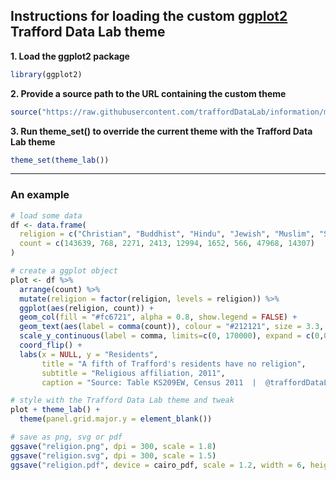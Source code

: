 
## Instructions for loading the custom [ggplot2](http://ggplot2.tidyverse.org/) Trafford Data Lab theme

**1. Load the ggplot2 package**
``` r
library(ggplot2)
```

**2. Provide a source path to the URL containing the custom theme**
``` r
source("https://raw.githubusercontent.com/traffordDataLab/information/master/R/theme/ggplot2_theme_lab.R")
```

**3. Run theme_set() to override the current theme with the Trafford Data Lab theme**
``` r
theme_set(theme_lab())
```

---

### An example 
``` r
# load some data
df <- data.frame(
  religion = c("Christian", "Buddhist", "Hindu", "Jewish", "Muslim", "Sikh", "Other Religion", "No Religion", "Not Stated"),
  count = c(143639, 768, 2271, 2413, 12994, 1652, 566, 47968, 14307)
)

# create a ggplot object
plot <- df %>%  
  arrange(count) %>% 
  mutate(religion = factor(religion, levels = religion)) %>% 
  ggplot(aes(religion, count)) +
  geom_col(fill = "#fc6721", alpha = 0.8, show.legend = FALSE) +
  geom_text(aes(label = comma(count)), colour = "#212121", size = 3.3, hjust = 0, nudge_y = 2000) +
  scale_y_continuous(label = comma, limits=c(0, 170000), expand = c(0,0)) +
  coord_flip() +
  labs(x = NULL, y = "Residents",
       title = "A fifth of Trafford's residents have no religion",
       subtitle = "Religious affiliation, 2011",
       caption = "Source: Table KS209EW, Census 2011  |  @traffordDataLab")

# style with the Trafford Data Lab theme and tweak
plot + theme_lab() +
  theme(panel.grid.major.y = element_blank())

# save as png, svg or pdf
ggsave("religion.png", dpi = 300, scale = 1.8)
ggsave("religion.svg", dpi = 300, scale = 1.5)
ggsave("religion.pdf", device = cairo_pdf, scale = 1.2, width = 6, height = 6)
``` 

